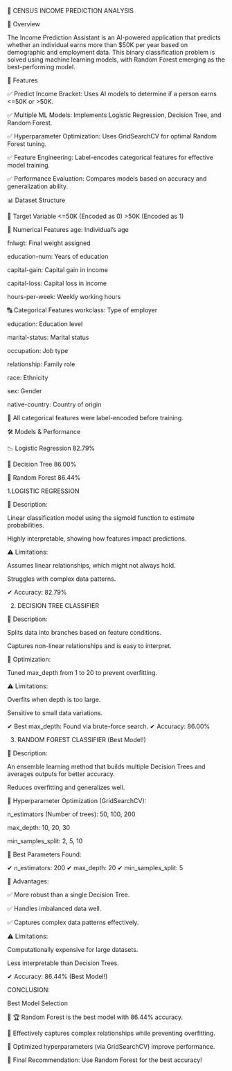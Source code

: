 🚀 CENSUS INCOME PREDICTION ANALYSIS

📌 Overview

The Income Prediction Assistant is an AI-powered application that predicts whether an individual earns more than $50K per year based on demographic and employment data. This binary classification problem is solved using machine learning models, with Random Forest emerging as the best-performing model.

🎯 Features

✅ Predict Income Bracket: Uses AI models to determine if a person earns <=50K or >50K.

✅ Multiple ML Models: Implements Logistic Regression, Decision Tree, and Random Forest.

✅ Hyperparameter Optimization: Uses GridSearchCV for optimal Random Forest tuning.

✅ Feature Engineering: Label-encodes categorical features for effective model training.

✅ Performance Evaluation: Compares models based on accuracy and generalization ability.

📊 Dataset Structure

📌 Target Variable
<=50K (Encoded as 0)        >50K (Encoded as 1)

🔢 Numerical Features
age: Individual’s age

fnlwgt: Final weight assigned

education-num: Years of education

capital-gain: Capital gain in income

capital-loss: Capital loss in income

hours-per-week: Weekly working hours

🔠 Categorical Features
workclass: Type of employer

education: Education level

marital-status: Marital status

occupation: Job type

relationship: Family role

race: Ethnicity

sex: Gender

native-country: Country of origin

📌 All categorical features were label-encoded before training.



🛠️ Models & Performance

📉 Logistic Regression	   82.79%

🌳 Decision Tree	         86.00%

🌲 Random Forest	         86.44%



1.LOGISTIC REGRESSION

📌 Description:

Linear classification model using the sigmoid function to estimate probabilities.

Highly interpretable, showing how features impact predictions.

⚠️ Limitations:

Assumes linear relationships, which might not always hold.

Struggles with complex data patterns.

✔ Accuracy: 82.79%



2. DECISION TREE CLASSIFIER

📌 Description:

Splits data into branches based on feature conditions.

Captures non-linear relationships and is easy to interpret.

📌 Optimization:

Tuned max_depth from 1 to 20 to prevent overfitting.

⚠️ Limitations:

Overfits when depth is too large.

Sensitive to small data variations.

✔ Best max_depth: Found via brute-force search.
✔ Accuracy: 86.00%



3. RANDOM FOREST CLASSIFIER (Best Model!)

📌 Description:

An ensemble learning method that builds multiple Decision Trees and averages outputs for better accuracy.

Reduces overfitting and generalizes well.

📌 Hyperparameter Optimization (GridSearchCV):

n_estimators (Number of trees): 50, 100, 200

max_depth: 10, 20, 30

min_samples_split: 2, 5, 10

📌 Best Parameters Found:

✔ n_estimators: 200
✔ max_depth: 20
✔ min_samples_split: 5

🚀 Advantages:

✅ More robust than a single Decision Tree.

✅ Handles imbalanced data well.

✅ Captures complex data patterns effectively.

⚠️ Limitations:

Computationally expensive for large datasets.

Less interpretable than Decision Trees.

✔ Accuracy: 86.44% (Best Model!)

CONCLUSION:

Best Model Selection

🔹 🏆 Random Forest is the best model with 86.44% accuracy.

🔹 Effectively captures complex relationships while preventing overfitting.

🔹 Optimized hyperparameters (via GridSearchCV) improve performance.



🚀 Final Recommendation: Use Random Forest for the best accuracy!
